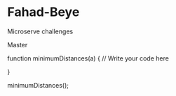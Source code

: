 # Fahad-Beye
Microserve challenges

Master

function minimumDistances(a) {
// Write your code here

}

minimumDistances();

